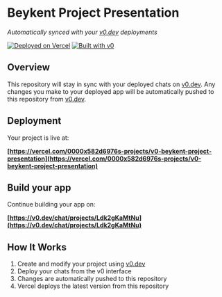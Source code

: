 # Beykent Project Presentation

*Automatically synced with your [v0.dev](https://v0.dev) deployments*

[![Deployed on Vercel](https://img.shields.io/badge/Deployed%20on-Vercel-black?style=for-the-badge&logo=vercel)](https://vercel.com/0000x582d6976s-projects/v0-beykent-project-presentation)
[![Built with v0](https://img.shields.io/badge/Built%20with-v0.dev-black?style=for-the-badge)](https://v0.dev/chat/projects/Ldk2gKaMtNu)

## Overview

This repository will stay in sync with your deployed chats on [v0.dev](https://v0.dev).
Any changes you make to your deployed app will be automatically pushed to this repository from [v0.dev](https://v0.dev).

## Deployment

Your project is live at:

**[https://vercel.com/0000x582d6976s-projects/v0-beykent-project-presentation](https://vercel.com/0000x582d6976s-projects/v0-beykent-project-presentation)**

## Build your app

Continue building your app on:

**[https://v0.dev/chat/projects/Ldk2gKaMtNu](https://v0.dev/chat/projects/Ldk2gKaMtNu)**

## How It Works

1. Create and modify your project using [v0.dev](https://v0.dev)
2. Deploy your chats from the v0 interface
3. Changes are automatically pushed to this repository
4. Vercel deploys the latest version from this repository